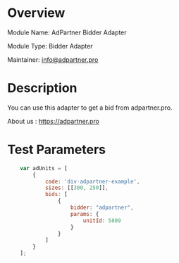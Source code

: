 # Overview

Module Name: AdPartner Bidder Adapter

Module Type: Bidder Adapter

Maintainer: info@adpartner.pro

# Description

You can use this adapter to get a bid from adpartner.pro.

About us : https://adpartner.pro


# Test Parameters
```javascript
    var adUnits = [
        {
            code: 'div-adpartner-example',
            sizes: [[300, 250]],
            bids: [
                {
                    bidder: "adpartner",
                    params: {
                        unitId: 5809
                    }
                }
            ]
        }
    ];
```

